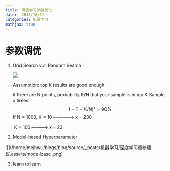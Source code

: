 ```yaml
---
title: 深度学习参数优化
date:  2018/10/19
categories: 机器学习
mathjax: true
---
```


# 参数调优

1. Grid Search v.s. Random Search

   ![](/home/mejhwu/blogs/blog/source/_posts/机器学习/深度学习调参建议.assets/gridserach.png)

   Assumption: top K results are good enough.

   if there are N points, probability K/N that your sample is in top K Sample x times:
   $$
   1 - (1 - K /N )^x > 90 \%
   $$
   If N = 1000, K = 10      ———–->          x = 230

   ​	              K = 100   ————>         x = 22

2. Model-based Hyperparameter

![](/home/mejhwu/blogs/blog/source/_posts/机器学习/深度学习调参建议.assets/mode-base .png)

3. learn to learn

